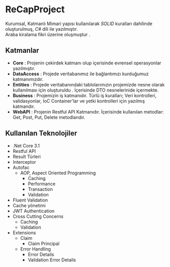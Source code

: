 # ReCapProject
Kurumsal, Katmanlı Mimari yapısı kullanılarak *SOLID* kuralları dahilinde oluşturulmuş, *C#* dili ile yazılmıştır.<br/>
Araba kiralama fikri üzerine oluşmuştur .
## Katmanlar
- **Core** : Projenin çekirdek katmanı olup içerisinde evrensel operasyonlar  yazılmıştır.
- **DataAccess** : Projede veritabanımız ile bağlantımızı kurduğumuz katmanımızdır.
- **Entities** : Projede veritabanındaki tablolarımızın projemizde nesne olarak kullanılması için oluşturuldu . İçerisinde DTO nesnelerinide içermekte.
- **Business** : Projemizin iş katmanıdır. Türlü iş kuralları; Veri kontrolleri, validasyonlar, IoC Container'lar ve yetki kontrolleri için yazılmış katmandır.
- **WebAPI** : Projenin Restful API Katmanıdır. İçerisinde kullanılan metodlar: Get, Post, Put, Delete metodlarıdır.
## Kullanılan Teknolojiler
- .Net Core 3.1
- Restful API
- Result Türleri
- Interceptor
- Autofac
  - AOP, Aspect Oriented Programming 
    - Caching
    - Performance
    - Transaction
    - Validation
- Fluent Validation
- Cache yönetimi
- JWT Authentication
- Cross Cutting Concerns
  - Caching
  - Validation
- Extensions
  - Claim
    - Claim Principal
  - Error Handling
    - Error Details
    - Validation Error Details

